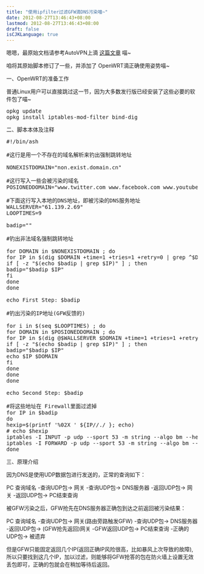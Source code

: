 ```yaml
---
title: "使用ipfilter过滤GFW滴DNS污染喵~"
date: 2012-08-27T13:46:43+08:00
lastmod: 2012-08-27T13:46:43+08:00
draft: false
isCJKLanguage: true
---
```


嗯嗯，最原始文档请参考AutoVPN上滴 <a href="http://code.google.com/p/autoddvpn/issues/detail?id=120" target="_blank">这篇文章</a> 喵~

咱将其原始脚本修订了一些，并添加了 OpenWRT滴正确使用姿势喵~

一、OpenWRT的准备工作

普通Linux用户可以直接跳过这一节，因为大多数发行版已经安装了这些必要的软件包了喵~
<pre lang="sh">
opkg update
opkg install iptables-mod-filter bind-dig
</pre>

二、脚本本体及注释

<pre lang='bash'>
#!/bin/ash

#这行是用一个不存在的域名解析来钓出强制跳转地址

NONEXISTDOMAIN="non.exist.domain.cn"

#这行写入一些会被污染的域名
POSIONEDDOMAIN="www.twitter.com www.facebook.com www.youtube.com plus.google.com"

#下面这行写入本地的DNS地址，即被污染的DNS服务地址
WALLSERVER="61.139.2.69"
LOOPTIMES=9

badip=""

#钓出非法域名强制跳转地址

for DOMAIN in $NONEXISTDOMAIN ; do
for IP in $(dig $DOMAIN +time=1 +tries=1 +retry=0 | grep ^$DOMAIN | grep -o -E "([0-9]+\.){3}[0-9]+") ; do
if [ -z "$(echo $badip | grep $IP)" ] ; then
badip="$badip $IP"
fi
done
done

echo First Step: $badip

#钓出污染的IP地址(GFW反馈的)

for i in $(seq $LOOPTIMES) ; do
for DOMAIN in $POSIONEDDOMAIN ; do
for IP in $(dig @$WALLSERVER $DOMAIN +time=1 +tries=1 +retry=0 | grep ^$DOMAIN | grep -o -E "([0-9]+\.){3}[0-9]+") ; do
if [ -z "$(echo $badip | grep $IP)" ] ; then
badip="$badip $IP"
echo $IP $DOMAIN
fi
done
done
done

echo Second Step: $badip

#将这些地址在 Firewall里面过滤掉
for IP in $badip
do
hexip=$(printf '%02X ' ${IP//./ }; echo)
# echo $hexip
iptables -I INPUT -p udp --sport 53 -m string --algo bm --hex-string "|$hexip|" --from 60 --to 180 -j DROP
iptables -I FORWARD -p udp --sport 53 -m string --algo bm --hex-string "|$hexip|" --from 60 --to 180 -j DROP
done
</pre>

三、原理介绍

因为DNS是使用UDP数据包进行发送的，正常的查询如下：

PC 查询域名 -查询UDP包-&gt; 网关 -查询UDP包-&gt; DNS服务器 -返回UDP包-&gt; 网关 -返回UDP包-&gt; PC结束查询

被GFW污染之后，GFW抢先在DNS服务器正确包到达之前返回被污染结果：

PC 查询域名 -查询UDP包-&gt; 网关(路由旁路触发GFW) -查询UDP包-&gt; DNS服务器 -返回UDP包-&gt; (GFW抢先返回)网关 -GFW返回UDP包-&gt; PC结束查询 -正确的UDP包-&gt; 被遗弃

但是GFW只能固定返回几个IP(返回正确IP风险很高，比如暴风上次导致的故障),所以只要找到这几个IP，加以过滤，则能够将GFW抢答的包在防火墙上设置无效丢包即可，正确的包就会在稍加等待后返回。